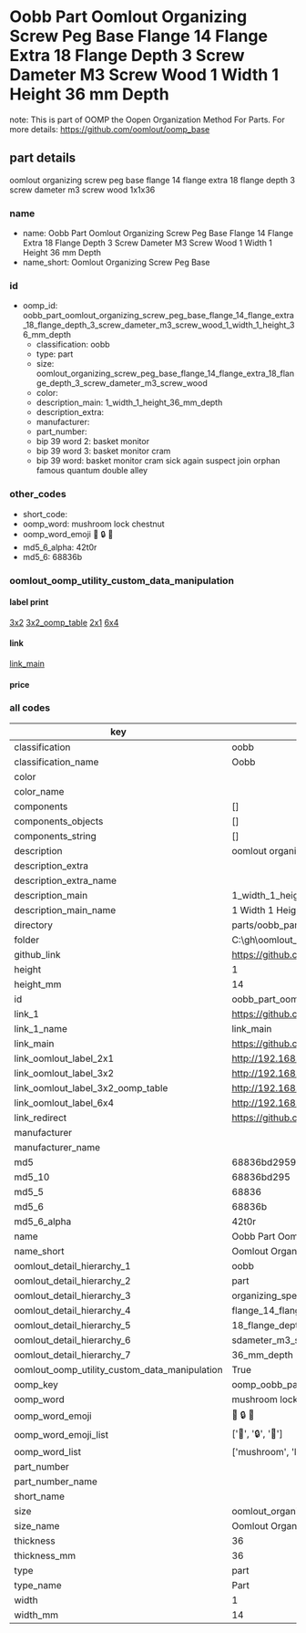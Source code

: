 # Oobb Part Oomlout Organizing Screw Peg Base Flange 14 Flange Extra 18 Flange Depth 3 Screw Dameter M3 Screw Wood 1 Width 1 Height 36 mm Depth  

note: This is part of OOMP the Oopen Organization Method For Parts. For more details: https://github.com/oomlout/oomp_base

##  part details
  



oomlout organizing screw peg base flange 14 flange extra 18 flange depth 3 screw dameter m3 screw wood 1x1x36



### name
* name: Oobb Part Oomlout Organizing Screw Peg Base Flange 14 Flange Extra 18 Flange Depth 3 Screw Dameter M3 Screw Wood 1 Width 1 Height 36 mm Depth
* name_short: Oomlout Organizing Screw Peg Base
### id
* oomp_id: oobb_part_oomlout_organizing_screw_peg_base_flange_14_flange_extra_18_flange_depth_3_screw_dameter_m3_screw_wood_1_width_1_height_36_mm_depth
  * classification: oobb
  * type: part
  * size: oomlout_organizing_screw_peg_base_flange_14_flange_extra_18_flange_depth_3_screw_dameter_m3_screw_wood
  * color: 
  * description_main: 1_width_1_height_36_mm_depth
  * description_extra: 
  * manufacturer: 
  * part_number: 
  * bip 39 word 2: basket monitor
  * bip 39 word 3: basket monitor cram
  * bip 39 word: basket monitor cram sick again suspect join orphan famous quantum double alley

### other_codes
* short_code: 
* oomp_word: mushroom lock chestnut
* oomp_word_emoji :mushroom: :lock: :chestnut:
* md5_6_alpha: 42t0r
* md5_6: 68836b






### oomlout_oomp_utility_custom_data_manipulation
#### label print
[3x2](http://192.168.1.245:1112/?label=oomp%2042t0r)
[3x2_oomp_table](http://192.168.1.108:1112/?label=oomp%2042t0r)
[2x1](http://192.168.1.242:1112/?label=oomp%2042t0r)
[6x4](http://192.168.1.55:1112/?label=oomp%2042t0r)    

#### link

[link_main](https://github.com/oomlout/oomlout_oobb_version_4_generated_parts/tree/main/navigation_oomp/oobb/part/oomlout_organizing_screw_peg_base_flange_14_flange_extra_18_flange_depth_3_screw_dameter_m3_screw_wood/1_width_1_height_36_mm_depth/part)                              

#### price







### all codes 
| key | value |  
| --- | --- |  
| classification | oobb |  
| classification_name | Oobb |  
| color |  |  
| color_name |  |  
| components | [] |  
| components_objects | [] |  
| components_string | [] |  
| description | oomlout organizing screw peg base flange 14 flange extra 18 flange depth 3 screw dameter m3 screw wood 1x1x36 |  
| description_extra |  |  
| description_extra_name |  |  
| description_main | 1_width_1_height_36_mm_depth |  
| description_main_name | 1 Width 1 Height 36 mm Depth |  
| directory | parts/oobb_part_oomlout_organizing_screw_peg_base_flange_14_flange_extra_18_flange_depth_3_screw_dameter_m3_screw_wood_1_width_1_height_36_mm_depth |  
| folder | C:\gh\oomlout_oobb_version_4_generated_parts\parts\oobb_part_oomlout_organizing_screw_peg_base_flange_14_flange_extra_18_flange_depth_3_screw_dameter_m3_screw_wood_1_width_1_height_36_mm_depth |  
| github_link | https://github.com/oomlout/oomlout_oomp_part_src/tree/main/parts/oobb_part_oomlout_organizing_screw_peg_base_flange_14_flange_extra_18_flange_depth_3_screw_dameter_m3_screw_wood_1_width_1_height_36_mm_depth |  
| height | 1 |  
| height_mm | 14 |  
| id | oobb_part_oomlout_organizing_screw_peg_base_flange_14_flange_extra_18_flange_depth_3_screw_dameter_m3_screw_wood_1_width_1_height_36_mm_depth |  
| link_1 | https://github.com/oomlout/oomlout_oobb_version_4_generated_parts/tree/main/navigation_oomp/oobb/part/oomlout_organizing_screw_peg_base_flange_14_flange_extra_18_flange_depth_3_screw_dameter_m3_screw_wood/1_width_1_height_36_mm_depth/part |  
| link_1_name | link_main |  
| link_main | https://github.com/oomlout/oomlout_oobb_version_4_generated_parts/tree/main/navigation_oomp/oobb/part/oomlout_organizing_screw_peg_base_flange_14_flange_extra_18_flange_depth_3_screw_dameter_m3_screw_wood/1_width_1_height_36_mm_depth/part |  
| link_oomlout_label_2x1 | http://192.168.1.242:1112/?label=oomp%2042t0r |  
| link_oomlout_label_3x2 | http://192.168.1.245:1112/?label=oomp%2042t0r |  
| link_oomlout_label_3x2_oomp_table | http://192.168.1.108:1112/?label=oomp%2042t0r |  
| link_oomlout_label_6x4 | http://192.168.1.55:1112/?label=oomp%2042t0r |  
| link_redirect | https://github.com/oomlout/oomlout_oobb_version_4_generated_parts/tree/main/parts/oobb_oomlout_organizing_screw_peg_base_flange_14_flange_extra_18_flange_depth_3_screw_dameter_m3_screw_wood_01_01_36 |  
| manufacturer |  |  
| manufacturer_name |  |  
| md5 | 68836bd2959ccf076b025c7c6463c099 |  
| md5_10 | 68836bd295 |  
| md5_5 | 68836 |  
| md5_6 | 68836b |  
| md5_6_alpha | 42t0r |  
| name | Oobb Part Oomlout Organizing Screw Peg Base Flange 14 Flange Extra 18 Flange Depth 3 Screw Dameter M3 Screw Wood 1 Width 1 Height 36 mm Depth |  
| name_short | Oomlout Organizing Screw Peg Base |  
| oomlout_detail_hierarchy_1 | oobb |  
| oomlout_detail_hierarchy_2 | part |  
| oomlout_detail_hierarchy_3 | organizing_speg_base |  
| oomlout_detail_hierarchy_4 | flange_14_flange_extra |  
| oomlout_detail_hierarchy_5 | 18_flange_depth_3 |  
| oomlout_detail_hierarchy_6 | sdameter_m3_swood |  
| oomlout_detail_hierarchy_7 | 36_mm_depth |  
| oomlout_oomp_utility_custom_data_manipulation | True |  
| oomp_key | oomp_oobb_part_oomlout_organizing_screw_peg_base_flange_14_flange_extra_18_flange_depth_3_screw_dameter_m3_screw_wood_1_width_1_height_36_mm_depth |  
| oomp_word | mushroom lock chestnut |  
| oomp_word_emoji | :mushroom: :lock: :chestnut: |  
| oomp_word_emoji_list | [':mushroom:', ':lock:', ':chestnut:'] |  
| oomp_word_list | ['mushroom', 'lock', 'chestnut'] |  
| part_number |  |  
| part_number_name |  |  
| short_name |  |  
| size | oomlout_organizing_screw_peg_base_flange_14_flange_extra_18_flange_depth_3_screw_dameter_m3_screw_wood |  
| size_name | Oomlout Organizing Screw Peg Base Flange 14 Flange Extra 18 Flange Depth 3 Screw Dameter M3 Screw Wood |  
| thickness | 36 |  
| thickness_mm | 36 |  
| type | part |  
| type_name | Part |  
| width | 1 |  
| width_mm | 14 |  
